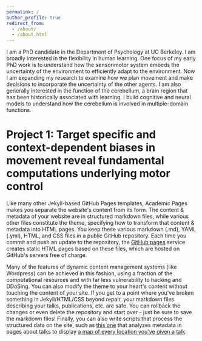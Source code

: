 ```yaml
---
permalink: /
author_profile: true
redirect_from: 
  - /about/
  - /about.html
---
```


I am a PhD candidate in the Department of Psychology at UC Berkeley. I am broadly interested in the flexibility in human learning. One focus of my early PhD work is to understand how the sensorimotor system embeds the uncertainty of the environment to efficiently adapt to the environment. Now I am expanding my research to examine how we plan movement and make decisions to incorporate the uncertainty of the other agents. I am also generally interested in the function of the cerebellum, a brain region that has been historically associated with learning. I build cognitive and neural models to understand how the cerebellum is involved in multiple-domain functions. 




Project 1: Target specific and context-dependent biases in movement reveal fundamental computations underlying motor control
======
Like many other Jekyll-based GitHub Pages templates, Academic Pages makes you separate the website's content from its form. The content & metadata of your website are in structured markdown files, while various other files constitute the theme, specifying how to transform that content & metadata into HTML pages. You keep these various markdown (.md), YAML (.yml), HTML, and CSS files in a public GitHub repository. Each time you commit and push an update to the repository, the [GitHub pages](https://pages.github.com/) service creates static HTML pages based on these files, which are hosted on GitHub's servers free of charge.

Many of the features of dynamic content management systems (like Wordpress) can be achieved in this fashion, using a fraction of the computational resources and with far less vulnerability to hacking and DDoSing. You can also modify the theme to your heart's content without touching the content of your site. If you get to a point where you've broken something in Jekyll/HTML/CSS beyond repair, your markdown files describing your talks, publications, etc. are safe. You can rollback the changes or even delete the repository and start over - just be sure to save the markdown files! Finally, you can also write scripts that process the structured data on the site, such as [this one](https://github.com/academicpages/academicpages.github.io/blob/master/talkmap.ipynb) that analyzes metadata in pages about talks to display [a map of every location you've given a talk](https://academicpages.github.io/talkmap.html).

